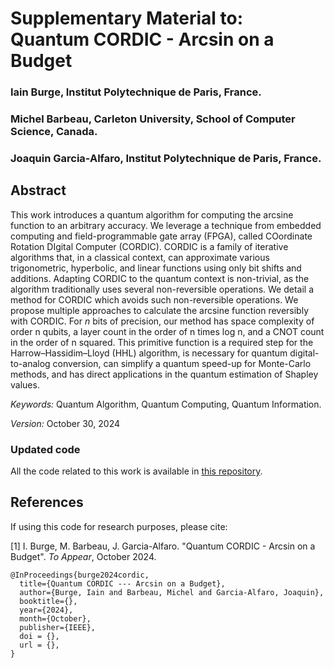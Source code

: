 Supplementary Material to: Quantum CORDIC - Arcsin on a Budget 
===

### Iain Burge, Institut Polytechnique de Paris, France.

### Michel Barbeau, Carleton University, School of Computer Science, Canada.

### Joaquin Garcia-Alfaro, Institut Polytechnique de Paris, France.

## Abstract

This work introduces a quantum algorithm for computing the arcsine 
function to an arbitrary accuracy. We leverage
a technique from embedded computing and field-programmable
gate array (FPGA), called COordinate Rotation DIgital Computer 
(CORDIC). CORDIC is a family of iterative algorithms
that, in a classical context, can approximate various trigonometric, 
hyperbolic, and linear functions using only bit shifts and
additions. Adapting CORDIC to the quantum context is non-trivial, 
as the algorithm traditionally uses several non-reversible
operations. We detail a method for CORDIC which avoids such
non-reversible operations. We propose multiple approaches to
calculate the arcsine function reversibly with CORDIC. For $n$ bits
of precision, our method has space complexity of order n qubits,
a layer count in the order of n times log n, and a CNOT count in
the order of n squared. This primitive function is a required step
for the Harrow–Hassidim–Lloyd (HHL) algorithm, is necessary
for quantum digital-to-analog conversion, can simplify a quantum
speed-up for Monte-Carlo methods, and has direct applications
in the quantum estimation of Shapley values.

*Keywords:* Quantum Algorithm, Quantum Computing, Quantum Information.

*Version:* October 30, 2024

### Updated code

All the code related to this work is available in <a href="https://github.com/iain-burge/QuantumCORDIC">this repository</a>. 

## References

If using this code for research purposes, please cite:

[1] I. Burge, M. Barbeau, J. Garcia-Alfaro. "Quantum CORDIC - Arcsin on a Budget". *To Appear*, October 2024. 


```
@InProceedings{burge2024cordic,
  title={Quantum CORDIC --- Arcsin on a Budget},
  author={Burge, Iain and Barbeau, Michel and Garcia-Alfaro, Joaquin},
  booktitle={},
  year={2024},
  month={October},
  publisher={IEEE},
  doi = {},
  url = {},
}
```


